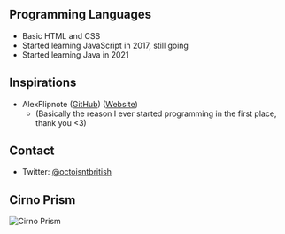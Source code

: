 ## Programming Languages
- Basic HTML and CSS
- Started learning JavaScript in 2017, still going
- Started learning Java in 2021
## Inspirations
- AlexFlipnote ([GitHub](https://github.com/alexflipnote)) ([Website](https://alexflipnote.dev))
  - (Basically the reason I ever started programming in the first place, thank you <3)
## Contact
- Twitter: [@octoisntbritish](https://twitter.com/octoisntbritish)
## Cirno Prism
![Cirno Prism](https://cdn.discordapp.com/attachments/762002773763817494/868543226074792006/Heckitcirnoprism_fefe14_7671988.gif)
